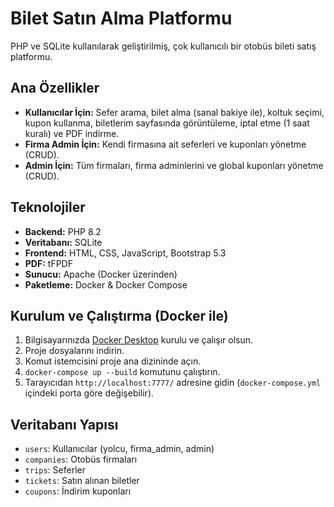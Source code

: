 # Bilet Satın Alma Platformu

PHP ve SQLite kullanılarak geliştirilmiş, çok kullanıcılı bir otobüs bileti satış platformu.

## Ana Özellikler

* **Kullanıcılar İçin:** Sefer arama, bilet alma (sanal bakiye ile), koltuk seçimi, kupon kullanma, biletlerim sayfasında görüntüleme, iptal etme (1 saat kuralı) ve PDF indirme.
* **Firma Admin İçin:** Kendi firmasına ait seferleri ve kuponları yönetme (CRUD).
* **Admin İçin:** Tüm firmaları, firma adminlerini ve global kuponları yönetme (CRUD).

## Teknolojiler

* **Backend:** PHP 8.2
* **Veritabanı:** SQLite
* **Frontend:** HTML, CSS, JavaScript, Bootstrap 5.3
* **PDF:** tFPDF
* **Sunucu:** Apache (Docker üzerinden)
* **Paketleme:** Docker & Docker Compose

## Kurulum ve Çalıştırma (Docker ile)

1.  Bilgisayarınızda [Docker Desktop](https://www.docker.com/products/docker-desktop/) kurulu ve çalışır olsun.
2.  Proje dosyalarını indirin.
3.  Komut istemcisini proje ana dizininde açın.
4.  `docker-compose up --build` komutunu çalıştırın.
5.  Tarayıcıdan `http://localhost:7777/` adresine gidin (`docker-compose.yml` içindeki porta göre değişebilir).

## Veritabanı Yapısı

* `users`: Kullanıcılar (yolcu, firma_admin, admin)
* `companies`: Otobüs firmaları
* `trips`: Seferler
* `tickets`: Satın alınan biletler
* `coupons`: İndirim kuponları
